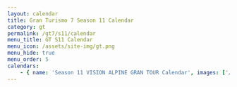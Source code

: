 ```yaml
---
layout: calendar
title: Gran Turismo 7 Season 11 Calendar
category: gt
permalink: /gt7/s11/calendar
menu_title: GT S11 Calendar
menu_icon: /assets/site-img/gt.png
menu_hide: true
menu_order: 5
calendars:
    - { name: 'Season 11 VISION ALPINE GRAN TOUR Calendar', images: ['/assets/site-img/PSGL_VGT24_Calendar.png'], width: 1366, height: 768 }
---
```

